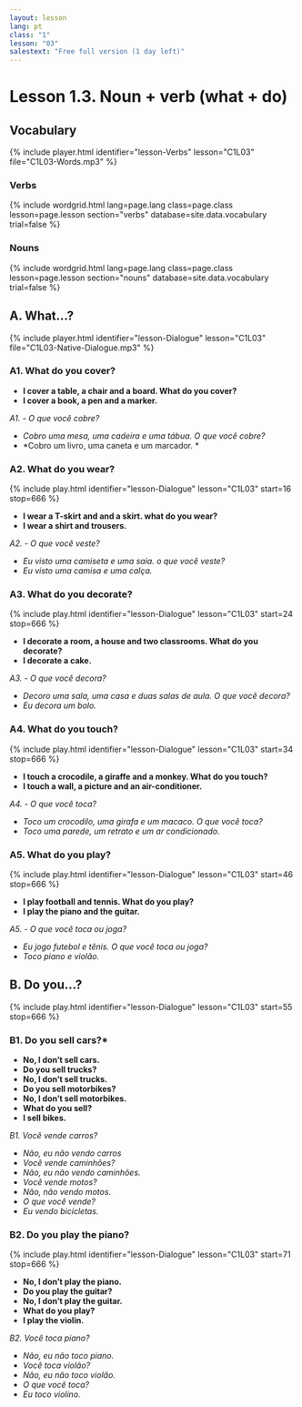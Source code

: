 ```yaml
---
layout: lesson
lang: pt
class: "1"
lesson: "03"
salestext: "Free full version (1 day left)"
---
```


# Lesson 1.3. Noun + verb (what + do)

## Vocabulary
{% include player.html identifier="lesson-Verbs" lesson="C1L03" file="C1L03-Words.mp3" %}

### Verbs

{% include wordgrid.html lang=page.lang
		class=page.class 
		lesson=page.lesson 
		section="verbs"
		database=site.data.vocabulary 
		trial=false %}

### Nouns
{% include wordgrid.html lang=page.lang
		class=page.class 
		lesson=page.lesson 
		section="nouns"
		database=site.data.vocabulary 
		trial=false %}



## A. What...?
{% include player.html identifier="lesson-Dialogue" lesson="C1L03" file="C1L03-Native-Dialogue.mp3" %}

### A1. What do you cover?

- **I cover a table, a chair and a board. What do you cover?**
- **I cover a book, a pen and a marker.**

*A1. - O que você cobre?*

- *Cobro uma mesa, uma cadeira e uma tábua. O que você cobre?*
- *Cobro um livro, uma caneta e um marcador. *

### A2. What do you wear?
{% include play.html identifier="lesson-Dialogue" lesson="C1L03" start=16 stop=666 %}

- **I wear a T-skirt and and a skirt. what do you wear?**
- **I wear a shirt and trousers.**

*A2. - O que você veste?*

- *Eu visto uma camiseta e uma saia. o que você veste?*
- *Eu visto uma camisa e uma calça.*

### A3. What do you decorate?
{% include play.html identifier="lesson-Dialogue" lesson="C1L03" start=24 stop=666 %}

- **I decorate a room, a house and two classrooms. What do you decorate?**
- **I decorate a cake.**

*A3. - O que você decora?*

- *Decoro uma sala, uma casa e duas salas de aula. O que você decora?*
- *Eu decora um bolo.*

### A4. What do you touch?
{% include play.html identifier="lesson-Dialogue" lesson="C1L03" start=34 stop=666 %}

- **I touch a crocodile, a giraffe and a monkey. What do you touch?**
- **I touch a wall, a picture and an air-conditioner.**

*A4. - O que você toca?*

- *Toco um crocodilo, uma girafa e um macaco. O que você toca?*
- *Toco uma parede, um retrato e um ar condicionado.*

### A5. What do you play?
{% include play.html identifier="lesson-Dialogue" lesson="C1L03" start=46 stop=666 %}

- **I play football and tennis. What do you play?**
- **I play the piano and the guitar.**

*A5. - O que você toca ou joga?*

- *Eu jogo futebol e tênis. O que você toca ou joga?*
- *Toco piano e violão.*


## B. Do you…?
{% include play.html identifier="lesson-Dialogue" lesson="C1L03" start=55 stop=666 %} 

### B1. Do you sell cars?*

- **No, I don’t sell cars.**
- **Do you sell trucks?**
- **No, I don’t sell trucks.**
- **Do you sell motorbikes?**
- **No, I don’t sell motorbikes.**
- **What do you sell?**
- **I sell bikes.**

*B1. Você vende carros?*

- *Não, eu não vendo carros*
- *Você vende caminhões?*
- *Não, eu não vendo caminhões.*
- *Você vende motos?*
- *Não, não vendo motos.*
- *O que você vende?*
- *Eu vendo bicicletas.*

### B2.  Do you play the piano?
{% include play.html identifier="lesson-Dialogue" lesson="C1L03" start=71 stop=666 %} 

- **No, I don’t play the piano.**
- **Do you play the guitar?**
- **No, I don’t play the guitar.**
- **What do you play?**
- **I play the violin.**

*B2. Você toca piano?*

- *Não, eu não toco piano.*
- *Você toca violão?*
- *Não, eu não toco violão.*
- *O que você toca?*
- *Eu toco violino.*

 